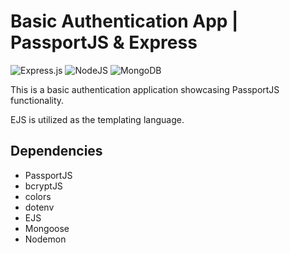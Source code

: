# Basic Authentication App | PassportJS & Express

![Express.js](https://img.shields.io/badge/express.js-%23404d59.svg?style=for-the-badge&logo=express&logoColor=%2361DAFB) ![NodeJS](https://img.shields.io/badge/node.js-6DA55F?style=for-the-badge&logo=node.js&logoColor=white) ![MongoDB](https://img.shields.io/badge/MongoDB-%234ea94b.svg?style=for-the-badge&logo=mongodb&logoColor=white)

This is a basic authentication application showcasing PassportJS functionality.

EJS is utilized as the templating language.

## Dependencies

- PassportJS
- bcryptJS
- colors
- dotenv
- EJS
- Mongoose
- Nodemon
